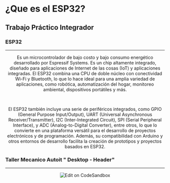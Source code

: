 # ¿Que es el ESP32? 

## Trabajo Práctico Integrador


### ESP32

--- 
<p align="center">
Es un microcontrolador de bajo costo y bajo consumo energético desarrollado por Espressif Systems. Es un chip altamente integrado, diseñado para aplicaciones de Internet de las cosas (IoT) y aplicaciones integradas. El ESP32 combina una CPU de doble núcleo con conectividad Wi-Fi y Bluetooth, lo que lo hace ideal para una amplia variedad de aplicaciones, como robótica, automatización del hogar, monitoreo ambiental, dispositivos portátiles y más.
</p>
<br>
<p align="center">
El ESP32 también incluye una serie de periféricos integrados, como GPIO (General Purpose Input/Output), UART (Universal Asynchronous Receiver/Transmitter), I2C (Inter-Integrated Circuit), SPI (Serial Peripheral Interface), y ADC (Analog-to-Digital Converter), entre otros, lo que lo convierte en una plataforma versátil para el desarrollo de proyectos electrónicos y de programación. Además, su compatibilidad con Arduino y otros entornos de desarrollo facilita la creación de prototipos y proyectos basados en ESP32.
</p>

### Taller Mecanico Autoit " Desktop - Header"

--- 

<p align="center">
  <a>
    <img alt="Edit on CodeSandbox" src="https://github.com/gastonloco/Grupo2-FRBA_192-Trabajo-Integrador/blob/main/img/img-header.png">
  </a>
</p>

<br> 